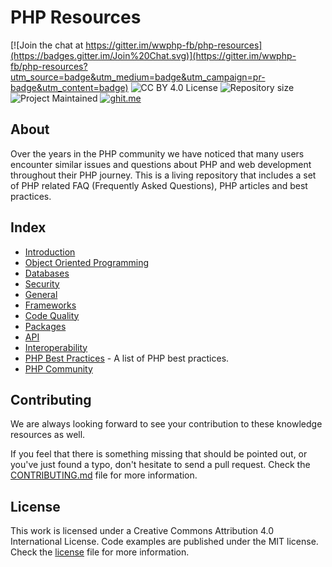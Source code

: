 # PHP Resources

[![Join the chat at https://gitter.im/wwphp-fb/php-resources](https://badges.gitter.im/Join%20Chat.svg)](https://gitter.im/wwphp-fb/php-resources?utm_source=badge&utm_medium=badge&utm_campaign=pr-badge&utm_content=badge)
![CC BY 4.0 License](https://img.shields.io/badge/license-CC%20BY%204.0-blue.svg?style=plastic "CC BY 4.0 License")
![Repository size](https://reposs.herokuapp.com/?path=wwphp-fb/php-resources&style=plastic "Repository size")
![Project Maintained](https://img.shields.io/badge/project-maintained-brightgreen.svg?style=plastic "Project Maintained")
[![ghit.me](https://ghit.me/badge.svg?repo=wwphp-fb/php-resources)](https://ghit.me/repo/wwphp-fb/php-resources)

## About

Over the years in the PHP community we have noticed that many users encounter similar issues and questions about PHP
and web development throughout their PHP journey. This is a living repository that includes a set of PHP related
FAQ (Frequently Asked Questions), PHP articles and best practices.

## Index

* [Introduction](introduction)
* [Object Oriented Programming](object-oriented-programming)
* [Databases](databases)
* [Security](security)
* [General](general)
* [Frameworks](frameworks)
* [Code Quality](code-quality)
* [Packages](packages)
* [API](api)
* [Interoperability](interoperability)
* [PHP Best Practices](best-practices) - A list of PHP best practices.
* [PHP Community](php-community)

## Contributing

We are always looking forward to see your contribution to these knowledge resources
as well.

If you feel that there is something missing that should be pointed out, or you've
just found a typo, don't hesitate to send a pull request. Check the
[CONTRIBUTING.md][contributing] file for more information.

## License

This work is licensed under a Creative Commons Attribution 4.0 International
License. Code examples are published under the MIT license. Check the
[license][license] file for more information.

[contributing]: https://github.com/wwphp-fb/php-resources/blob/master/CONTRIBUTING.md
[license]: https://github.com/wwphp-fb/php-resources/blob/master/LICENSE
